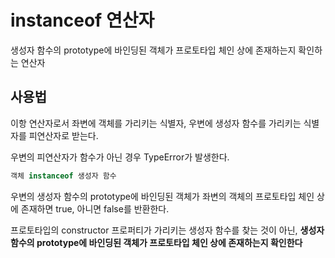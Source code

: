 # instanceof 연산자

생성자 함수의 prototype에 바인딩된 객체가 프로토타입 체인 상에 존재하는지 확인하는 연산자

## 사용법

이항 연산자로서 좌변에 객체를 가리키는 식별자, 우변에 생성자 함수를 가리키는 식별자를 피연산자로 받는다.

우변의 피연산자가 함수가 아닌 경우 TypeError가 발생한다.

```js
객체 instanceof 생성자 함수
```

우변의 생성자 함수의 prototype에 바인딩된 객체가 좌변의 객체의 프로토타입 체인 상에 존재하면 true, 아니면 false를 반환한다.

프로토타입의 constructor 프로퍼티가 가리키는 생성자 함수를 찾는 것이 아닌, **생성자 함수의 prototype에 바인딩된 객체가 프로토타입 체인 상에 존재하는지 확인한다**

